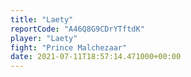 ```yaml
---
title: "Laety"
reportCode: "A46Q8G9CDrYTftdK"
player: "Laety"
fight: "Prince Malchezaar"
date: 2021-07-11T18:57:14.471000+00:00
---
```

